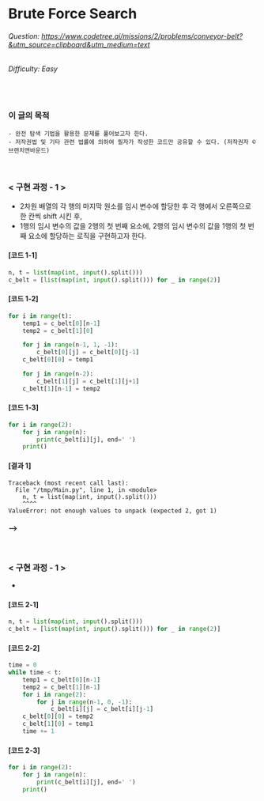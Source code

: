 # Brute Force Search
###### Question: https://www.codetree.ai/missions/2/problems/conveyor-belt?&utm_source=clipboard&utm_medium=text
###### Difficulty: Easy
<br/>

### 이 글의 목적
    - 완전 탐색 기법을 활용한 문제를 풀어보고자 한다.
    - 저작권법 및 기타 관련 법률에 의하여 필자가 작성한 코드만 공유할 수 있다. (저작권자 © 브랜치앤바운드)
<br/>

### < 구현 과정 - 1 >
- 2차원 배열의 각 행의 마지막 원소를 임시 변수에 할당한 후 각 행에서 오른쪽으로 한 칸씩 shift 시킨 후,
- 1행의 임시 변수의 값을 2행의 첫 번째 요소에, 2행의 임시 변수의 값을 1행의 첫 번째 요소에 할당하는 로직을 구현하고자 한다.
#### [코드 1-1]
```python
n, t = list(map(int, input().split()))
c_belt = [list(map(int, input().split())) for _ in range(2)]
```
#### [코드 1-2]
```python
for i in range(t):
    temp1 = c_belt[0][n-1]
    temp2 = c_belt[1][0]

    for j in range(n-1, 1, -1):
        c_belt[0][j] = c_belt[0][j-1]
    c_belt[0][0] = temp1

    for j in range(n-2):
        c_belt[1][j] = c_belt[1][j+1]
    c_belt[1][n-1] = temp2
```
#### [코드 1-3]
```python
for i in range(2):
    for j in range(n):
        print(c_belt[i][j], end=' ')
    print()
```
#### [결과 1]
```plaintext
Traceback (most recent call last):
  File "/tmp/Main.py", line 1, in <module>
    n, t = list(map(int, input().split()))
    ^^^^
ValueError: not enough values to unpack (expected 2, got 1)
```
#### --> 
<br/>

### < 구현 과정 - 1 >
-
#### [코드 2-1]
```python
n, t = list(map(int, input().split()))
c_belt = [list(map(int, input().split())) for _ in range(2)]
```
#### [코드 2-2]
```python
time = 0
while time < t:
    temp1 = c_belt[0][n-1]
    temp2 = c_belt[1][n-1]
    for i in range(2):
        for j in range(n-1, 0, -1):
            c_belt[i][j] = c_belt[i][j-1]
    c_belt[0][0] = temp2
    c_belt[1][0] = temp1
    time += 1
```
#### [코드 2-3]
```python
for i in range(2):
    for j in range(n):
        print(c_belt[i][j], end=' ')
    print()
```
